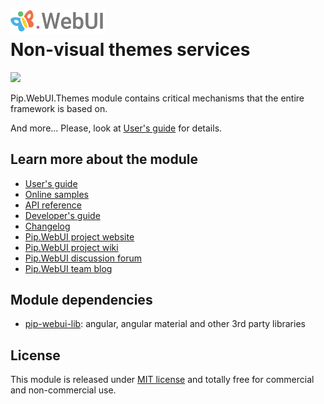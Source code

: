 # <img src="https://github.com/pip-webui/pip-webui/raw/master/doc/Logo.png" alt="Pip.WebUI Logo" style="max-width:30%"> <br/> Non-visual themes services

![](https://img.shields.io/badge/license-MIT-blue.svg)

Pip.WebUI.Themes module contains critical mechanisms that the entire framework is based on.

And more... Please, look at [User's guide](https://github.com/pip-webui/pip-webui-core/blob/master/doc/UsersGuide.md) for details.


## Learn more about the module

- [User's guide](https://github.com/pip-webui/pip-webui-core/blob/master/doc/UsersGuide.md)
- [Online samples](http://webui.pipdevs.com/pip-webui-core/index.html)
- [API reference](http://webui-api.pipdevs.com/pip-webui-core/index.html)
- [Developer's guide](https://github.com/pip-webui/pip-webui-core/blob/master/doc/DevelopersGuide.md)
- [Changelog](https://github.com/pip-webui/pip-webui-core/blob/master/CHANGELOG.md)
- [Pip.WebUI project website](http://www.pipwebui.org)
- [Pip.WebUI project wiki](https://github.com/pip-webui/pip-webui/wiki)
- [Pip.WebUI discussion forum](https://groups.google.com/forum/#!forum/pip-webui)
- [Pip.WebUI team blog](https://pip-webui.blogspot.com/)

## <a name="dependencies"></a>Module dependencies

* [pip-webui-lib](https://github.com/pip-webui/pip-webui-lib): angular, angular material and other 3rd party libraries

## <a name="license"></a>License

This module is released under [MIT license](License) and totally free for commercial and non-commercial use.
